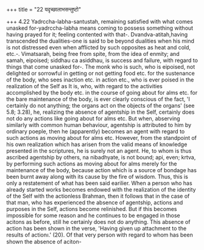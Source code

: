 +++
title = "22 यदृच्छालाभसन्तुष्टो"

+++
4.22 Yadrccha-labha-santustah, remaining satisfied with what comes
unasked for-yadrccha-labha means coming to possess something without
having prayed for it; feeling contented with that-.
Dvandva-atitah,having transcended the dualities-one is said to be beyond
dualities when his mind is not distressed even when afflicted by such
opposites as heat and cold, etc.-. Vimatsarah, being free from spite,
from the idea of enmity; and samah, eipoised; siddhau ca asiddhau, is
success and failure, with regard to things that come unasked for-. The
monk who is such, who is eipoised, not delighted or sorrowful in getting
or not getting food etc. for the sustenance of the body, who sees
inaction etc. in action etc., who is ever poised in the realization of
the Self as It is, who, with regard to the activities accomplished by
the body etc. in the course of going about for alms etc. for the bare
maintenance of the body, is ever clearly conscious of the fact, 'I
certainly do not anything; the organs act on the objects of the organs'
(see 5.8; 3.28), he, realizing the absence of agentship in the Self,
certainly does not do any actions like going about for alms etc. But
when, abserving similarly with common human behaviour, agentship is
attributed to him by ordinary poeple, then he (apparently) becomes an
agent with regard to such actions as moving about for alms etc. However,
from the standpoint of his own realization which has arisen from the
valid means of knowledge presented in the scriptures, he is surely not
an agent. He, to whom is thus ascribed agentship by others, na
nibadhyate, is not bound; api, even; krtva, by performing such actions
as moving about for alms merely for the maintenance of the body, because
action which is a source of bondage has been burnt away along with its
cause by the fire of wisdom. Thus, this is only a restatement of what
has been said earilier. When a person who has already started works
becomes endowed with the realization of the identity of the Self with
the actionless Brahman, then it follows that in the case of that man,
who has experienced the absence of agentship, actions and purposes in
the Self, actions become relinished. But if this becomes impossible for
some reason and he continues to be engaged in those acitons as before,
still he certainly does not do anything. This absence of action has been
shown in the verse, 'Having given up attachment to the results of
action৷৷.' (20). Of that very person with regard to whom has been shown
the absence of aciton-
